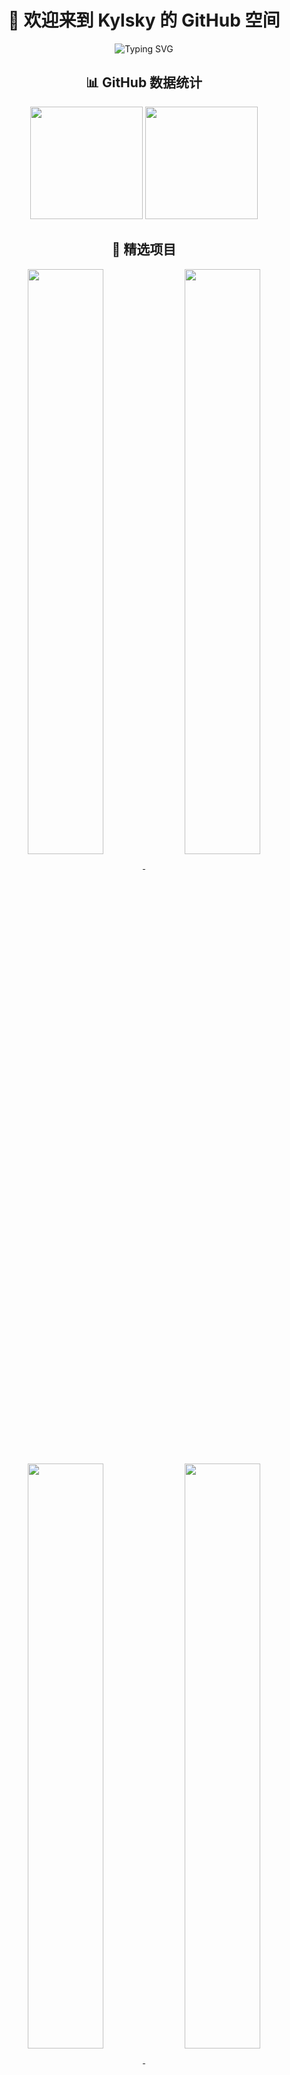 <div align="center">
  
  # 👋 欢迎来到 Kylsky 的 GitHub 空间
  
  <img src="https://readme-typing-svg.herokuapp.com?font=Fira+Code&pause=1000&color=6A5ACD&center=true&vCenter=true&width=435&lines=AI+%E5%BC%80%E6%BA%90%E7%88%B1%E5%A5%BD%E8%80%85;Full+Stack+Developer;%E6%99%BA%E8%83%BD%E5%8C%96%E5%B9%B3%E5%8F%B0%E6%9E%84%E5%BB%BA%E8%80%85" alt="Typing SVG" />
  
  <br/>

  ## 📊 GitHub 数据统计
  
  <img height="180em" src="https://github-readme-stats.vercel.app/api?username=Kylsky&show_icons=true&theme=tokyonight&include_all_commits=true&count_private=true&border_radius=15" />
  
  <img height="180em" src="https://github-readme-stats.vercel.app/api/top-langs/?username=Kylsky&layout=compact&langs_count=7&theme=tokyonight&border_radius=15" />
  
  <br/>
  
  ## 🌟 精选项目
  
  <a href="https://github.com/Kylsky/pandora-helper-with-linux-do-oauth">
    <img align="center" width="49%" src="https://github-readme-stats.vercel.app/api/pin/?username=Kylsky&repo=pandora-helper-with-linux-do-oauth&theme=tokyonight&border_radius=15" />
  </a>
  
  <a href="https://github.com/Kylsky/pandora-helper-frontend">
    <img align="center" width="49%" src="https://github-readme-stats.vercel.app/api/pin/?username=Kylsky&repo=pandora-helper-frontend&theme=tokyonight&border_radius=15" />
  </a>
  
  <a href="https://github.com/Kylsky/mirror-chatgpt">
    <img align="center" width="49%" src="https://github-readme-stats.vercel.app/api/pin/?username=Kylsky&repo=mirror-chatgpt&theme=tokyonight&border_radius=15" />
  </a>
  
  <a href="https://github.com/Kylsky/mj-dify-on-wechat-plugin">
    <img align="center" width="49%" src="https://github-readme-stats.vercel.app/api/pin/?username=Kylsky&repo=mj-dify-on-wechat-plugin&theme=tokyonight&border_radius=15" />
  </a>
  
  <br/>
  <br/>
  
  ## 💻 项目简介
  
  ### 🚀 Pandora Helper 智能共享平台
  
  <p align="left">
    <b>后端项目</b>: 基于 Linux DO 的智能共享服务平台，支持 ChatGPT(Plus)、Claude(PRO)、Midjourney、API 和 Grok 服务。
    <br/>采用 OAuth 授权与智能动态切换功能，确保账号安全，支持多账号统一管理。
    <br/><a href="https://github.com/Kylsky/pandora-helper-with-linux-do-oauth">🔗 查看项目</a> | <a href="https://wiki.yeelovo.com">📚 文档站</a>
  </p>
  
  <p align="left">
    <b>前端项目</b>: Pandora Helper 的前端实现，基于 Vue.js 构建的现代化界面。
    <br/><a href="https://github.com/Kylsky/pandora-helper-frontend">🔗 查看项目</a>
  </p>
  
  ### 🤖 Mirror ChatGPT
  
  <p align="left">
    Python 实现的 ChatGPT 镜像服务，提供稳定可靠的 AI 对话能力。
    <br/><a href="https://github.com/Kylsky/mirror-chatgpt">🔗 查看项目</a>
  </p>
  
  ### 🎨 MJ Dify on WeChat Plugin
  
  <p align="left">
    支持 new-api 的 Midjourney 微信插件，提供丰富的 AI 绘图功能：
    <br/>• 支持 imagine、upscale、variation、describe 等核心功能
    <br/>• 支持用户隔离、任务队列和白名单管理
    <br/>• 支持每日作图限制和自定义前缀
    <br/><a href="https://github.com/Kylsky/mj-dify-on-wechat-plugin">🔗 查看项目</a>
  </p>
  
  <br/>
  
  ## 🛠️ 技术栈
  
  ![Java](https://img.shields.io/badge/-Java-007396?style=flat-square&logo=java&logoColor=white)
  ![Python](https://img.shields.io/badge/-Python-3776AB?style=flat-square&logo=Python&logoColor=white)
  ![Vue.js](https://img.shields.io/badge/-Vue.js-4FC08D?style=flat-square&logo=vue.js&logoColor=white)
  ![JavaScript](https://img.shields.io/badge/-JavaScript-F7DF1E?style=flat-square&logo=javascript&logoColor=black)
  ![Docker](https://img.shields.io/badge/-Docker-2496ED?style=flat-square&logo=docker&logoColor=white)
  ![Spring Boot](https://img.shields.io/badge/-Spring%20Boot-6DB33F?style=flat-square&logo=spring-boot&logoColor=white)
  ![OAuth2](https://img.shields.io/badge/-OAuth2-31A8FF?style=flat-square&logo=oauth&logoColor=white)
  ![Linux](https://img.shields.io/badge/-Linux-FCC624?style=flat-square&logo=linux&logoColor=black)
  
  <br/>
  
  ## 📫 联系我
  
  <a href="https://github.com/Kylsky" target="_blank">
    <img src="https://img.shields.io/badge/-GitHub-181717?style=for-the-badge&logo=github" alt="GitHub" />
  </a>
  
  <br/>
  <br/>
  
  <img src="https://komarev.com/ghpvc/?username=Kylsky&color=blueviolet&style=flat-square&label=PROFILE+VIEWS" alt="Profile views" />
  
</div>
